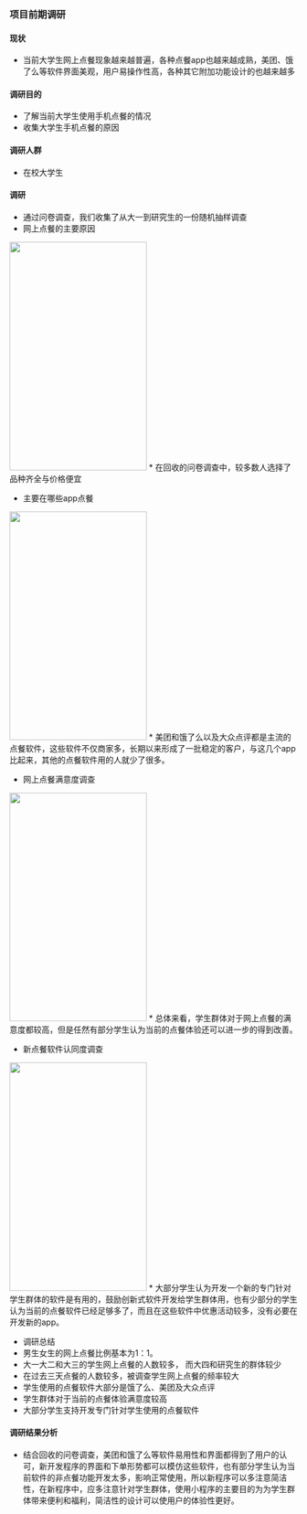 ### 项目前期调研

#### 现状
* 当前大学生网上点餐现象越来越普遍，各种点餐app也越来越成熟，美团、饿了么等软件界面美观，用户易操作性高，各种其它附加功能设计的也越来越多

#### 调研目的

* 了解当前大学生使用手机点餐的情况
* 收集大学生手机点餐的原因

#### 调研人群
* 在校大学生

#### 调研
* 通过问卷调查，我们收集了从大一到研究生的一份随机抽样调查
 * 网上点餐的主要原因
 
<img src="/UML/pictures/IR3.jpg" width="240" height="400">
 * 在回收的问卷调查中，较多数人选择了品种齐全与价格便宜

 * 主要在哪些app点餐
<img src="/UML/pictures/IR4.jpg" width="240" height="400">
 * 美团和饿了么以及大众点评都是主流的点餐软件，这些软件不仅商家多，长期以来形成了一批稳定的客户，与这几个app比起来，其他的点餐软件用的人就少了很多。

 * 网上点餐满意度调查
<img src="/UML/pictures/IR5.jpg" width="240" height="400">
 * 总体来看，学生群体对于网上点餐的满意度都较高，但是任然有部分学生认为当前的点餐体验还可以进一步的得到改善。

 * 新点餐软件认同度调查
<img src="/UML/pictures/IR6.jpg" width="240" height="400">
 * 大部分学生认为开发一个新的专门针对学生群体的软件是有用的，鼓励创新式软件开发给学生群体用，也有少部分的学生认为当前的点餐软件已经足够多了，而且在这些软件中优惠活动较多，没有必要在开发新的app。

* 调研总结
 * 男生女生的网上点餐比例基本为1：1。
 * 大一大二和大三的学生网上点餐的人数较多， 而大四和研究生的群体较少
 * 在过去三天点餐的人数较多，被调查学生网上点餐的频率较大
 * 学生使用的点餐软件大部分是饿了么、美团及大众点评
 * 学生群体对于当前的点餐体验满意度较高
 * 大部分学生支持开发专门针对学生使用的点餐软件

#### 调研结果分析
* 结合回收的问卷调查，美团和饿了么等软件易用性和界面都得到了用户的认可，新开发程序的界面和下单形势都可以模仿这些软件，也有部分学生认为当前软件的非点餐功能开发太多，影响正常使用，所以新程序可以多注意简洁性，在新程序中，应多注意针对学生群体，使用小程序的主要目的为为学生群体带来便利和福利，简洁性的设计可以使用户的体验性更好。

